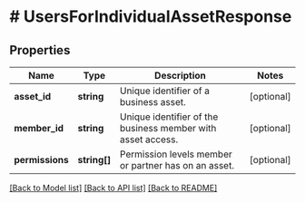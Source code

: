# # UsersForIndividualAssetResponse

## Properties

Name | Type | Description | Notes
------------ | ------------- | ------------- | -------------
**asset_id** | **string** | Unique identifier of a business asset. | [optional]
**member_id** | **string** | Unique identifier of the business member with asset access. | [optional]
**permissions** | **string[]** | Permission levels member or partner has on an asset. | [optional]

[[Back to Model list]](../../README.md#models) [[Back to API list]](../../README.md#endpoints) [[Back to README]](../../README.md)

